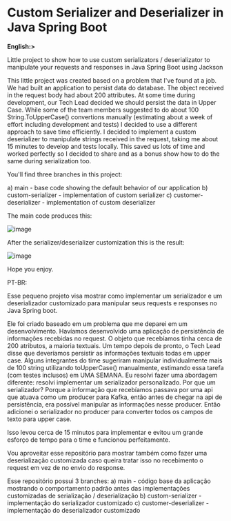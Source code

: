 # Custom Serializer and Deserializer in Java Spring Boot
<b>English:></b>

Little project to show how to use custom serializators / deserializator to manipulate your requests and responses in Java Spring Boot using Jackson

This little project was created based on a problem that I've found at a job. We had built an application to persist data do database.
The object received in the request body had about 200 attributes.
At some time during development, our Tech Lead decided we should persist the data in Upper Case.
While some of the team members suggested to do about 100 String.ToUpperCase() convertions manually (estimating about a week of effort including development and tests) I decided to use a different approach to save time efficiently.
I decided to implement a custom deserializer to manipulate strings received in the request, taking me about 15 minutes to develop and tests locally.
This saved us lots of time and worked perfectly so I decided to share and as a bonus show how to do the same during serialization too.

You'll find three branches in this project:

a) main - base code showing the default behavior of our application
b) custom-serializer - implementation of custom serializer
c) customer-deserializer - implementation of custom deserializer

The main code produces this:

![image](https://github.com/brunbs/custom-serialization-deserialization-java-spring/assets/62837683/f6fbf1be-cfde-4e10-b64f-f390037ba98a)

After the serializer/deserializer customization this is the result:

![image](https://github.com/brunbs/custom-serialization-deserialization-java-spring/assets/62837683/5cfed925-8243-41f6-9926-14b0226ca1f8)


Hope you enjoy.

PT-BR:

Esse pequeno projeto visa mostrar como implementar um serializador e um deserializador customizado para manipular seus requests e responses no Java Spring boot.

Ele foi criado baseado em um problema que me deparei em um desenvolvimento. Havíamos desenvolvido uma aplicação de persistência de informações recebidas no request.
O objeto que recebíamos tinha cerca de 200 atributos, a maioria textuais.
Um tempo depois de pronto, o Tech Lead disse que deveríamos persistir as informações textuais todas em upper case.
Alguns integrantes do time sugeriram manipular individualmente mais de 100 string utilizando toUpperCase() manualmente, estimando essa tarefa (com testes inclusos) em UMA SEMANA.
Eu resolvi fazer uma abordagem diferente: resolvi implementar um serializador personalizado.
Por que um serializador?
Porque a informação que recebíamos passava por uma api que atuava como um producer para Kafka, então antes de chegar na api de persistência, era possível manipular as informações nesse producer.
Então adicionei o serializador no producer para converter todos os campos de texto para upper case.

Isso levou cerca de 15 minutos para implementar e evitou um grande esforço de tempo para o time e funcionou perfeitamente.

Vou aproveitar esse repositório para mostrar também como fazer uma deserialização customizada caso queira tratar isso no recebimento o request em vez de no envio do response.

Esse repositório possui 3 branches:
a) main - código base da aplicação mostrando o comportamento padrão antes das implementações customizadas de serialização / deserialização
b) custom-serializer - implementação do serializador customizado
c) customer-deserializer - implementação do deserializador customizado
